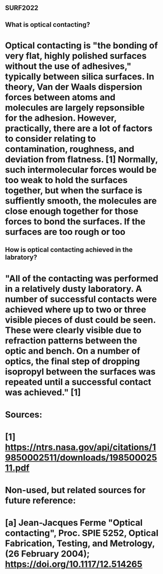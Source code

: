 ## SURF2022

## What is optical contacting?
# Optical contacting is "the bonding of very flat, highly polished surfaces without the use of adhesives," typically between silica surfaces. In theory, Van der Waals dispersion forces between atoms and molecules are largely repsonsible for the adhesion. However, practically, there are a lot of factors to consider relating to contamination, roughness, and deviation from flatness. [1] Normally, such intermolecular forces would be too weak to hold the surfaces together, but when the surface is suffiently smooth, the molecules are close enough together for those forces to bond the surfaces. If the surfaces are too rough or too 

## How is optical contacting achieved in the labratory?
# "All of the contacting was performed in a relatively dusty laboratory. A number of successful contacts were achieved where up to two or three visible pieces of dust could be seen. These were clearly visible due to refraction patterns between the optic and bench. On a number of optics, the final step of dropping isopropyl between the surfaces was repeated until a successful contact was achieved." [1]

# Sources:
# [1] https://ntrs.nasa.gov/api/citations/19850002511/downloads/19850002511.pdf

# Non-used, but related sources for future reference:
# [a] Jean-Jacques Ferme "Optical contacting", Proc. SPIE 5252, Optical Fabrication, Testing, and Metrology, (26 February 2004); https://doi.org/10.1117/12.514265
